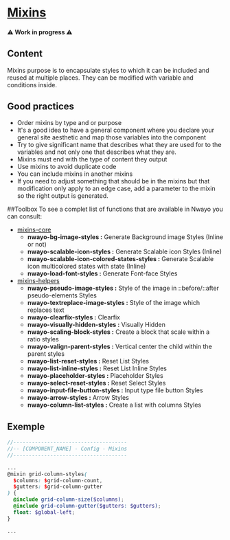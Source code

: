 # [Mixins](https://sass-lang.com/documentation/at-rules/mixin)

#### ⚠️ Work in progress ⚠️
####

## Content
Mixins purpose is to encapsulate styles to which it can be included and reused at multiple places. They can be modified with variable and conditions inside.

## Good practices
- Order mixins by type and or purpose
- It's a good idea to have a general component where you declare your general site aesthetic and map those variables into the component
- Try to give significant name that describes what they are used for to the variables and not only one that describes what they are.
- Mixins must end with the type of content they output
- Use mixins to avoid duplicate code
- You can include mixins in another mixins
- If you need to adjust something that should be in the mixins but that modification only apply to an edge case, add a parameter to the mixin so the right output is generated.


##Toolbox
To see a complet list of functions that are available in Nwayo you can consult:
- [mixins-core](../../../packages/toolbox/styles/_mixins-core.scss)
  - **nwayo-bg-image-styles :** Generate Background image Styles (Inline or not)
  - **nwayo-scalable-icon-styles :** Generate Scalable icon Styles (Inline)
  - **nwayo-scalable-icon-colored-states-styles :** Generate Scalable icon multicolored states with state (Inline)
  - **nwayo-load-font-styles :** Generate Font-face Styles
- [mixins-helpers](../../../packages/toolbox/styles/_mixins-helpers.scss)
  - **nwayo-pseudo-image-styles :** Style of the image in ::before/::after pseudo-elements Styles
  - **nwayo-textreplace-image-styles :** Style of the image which replaces text
  - **nwayo-clearfix-styles :** Clearfix
  - **nwayo-visually-hidden-styles :** Visually Hidden
  - **nwayo-scaling-block-styles :** Create a block that scale within a ratio styles
  - **nwayo-valign-parent-styles :** Vertical center the child within the parent styles
  - **nwayo-list-reset-styles :** Reset List Styles
  - **nwayo-list-inline-styles :** Reset List Inline Styles
  - **nwayo-placeholder-styles :** Placeholder Styles
  - **nwayo-select-reset-styles :** Reset Select Styles
  - **nwayo-input-file-button-styles :** Input type file button Styles
  - **nwayo-arrow-styles :** Arrow Styles
  - **nwayo-column-list-styles :** Create a list with columns Styles


## Exemple
```scss
//-------------------------------------
//-- [COMPONENT_NAME] - Config - Mixins
//-------------------------------------

...
@mixin grid-column-styles(
  $columns: $grid-column-count,
  $gutters: $grid-column-gutter
) {
  @include grid-column-size($columns);
  @include grid-column-gutter($gutters: $gutters);
  float: $global-left;
}

...

```


